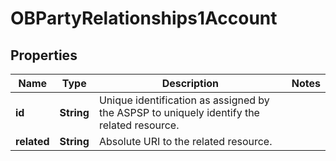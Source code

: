 
# OBPartyRelationships1Account

## Properties
Name | Type | Description | Notes
------------ | ------------- | ------------- | -------------
**id** | **String** | Unique identification as assigned by the ASPSP to uniquely identify the related resource. | 
**related** | **String** | Absolute URI to the related resource. | 



